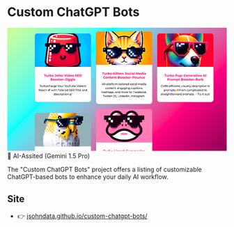 # Custom ChatGPT Bots
[![Read Me](./src/images/readme.png)](https://jsohndata.github.io/custom-chatgpt-bots/)
🤖 AI-Assited (Gemini 1.5 Pro)

The "Custom ChatGPT Bots" project offers a listing of customizable ChatGPT-based bots to enhance your daily AI workflow. 

## Site
* 👉 [jsohndata.github.io/custom-chatgpt-bots/](https://jsohndata.github.io/custom-chatgpt-bots/)
